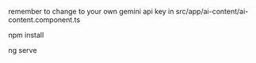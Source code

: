 remember to change to your own gemini api key in src/app/ai-content/ai-content.component.ts

npm install

ng serve
